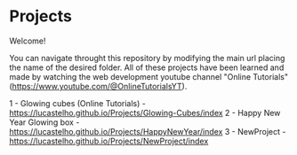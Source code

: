 # Projects

Welcome!

You can navigate throught this repository by modifying the main url placing the name of the desired folder.
All of these projects have been learned and made by watching the web development youtube channel "Online Tutorials" (https://www.youtube.com/@OnlineTutorialsYT).

1 - Glowing cubes (Online Tutorials) - https://lucastelho.github.io/Projects/Glowing-Cubes/index
2 - Happy New Year Glowing box - https://lucastelho.github.io/Projects/HappyNewYear/index 
3 - NewProject - https://lucastelho.github.io/Projects/NewProject/index
